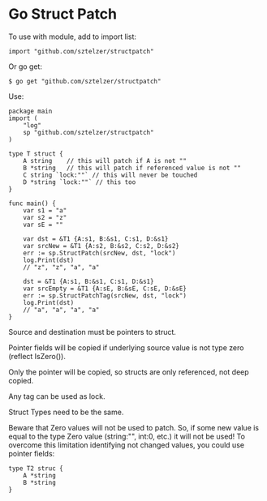 # Go Struct Patch

To use with module, add to import list:
```
import "github.com/sztelzer/structpatch"
```
Or go get:
```
$ go get "github.com/sztelzer/structpatch"
```

Use:
```
package main
import (
    "log"
    sp "github.com/sztelzer/structpatch"
)

type T struct {
    A string    // this will patch if A is not ""
    B *string   // this will patch if referenced value is not ""
    C string `lock:""` // this will never be touched
    D *string `lock:""` // this too
}

func main() {
    var s1 = "a"
    var s2 = "z"
    var sE = ""

    var dst = &T1 {A:s1, B:&s1, C:s1, D:&s1}
    var srcNew = &T1 {A:s2, B:&s2, C:s2, D:&s2}    
    err := sp.StructPatch(srcNew, dst, "lock")
    log.Print(dst)
    // "z", "z", "a", "a"

    dst = &T1 {A:s1, B:&s1, C:s1, D:&s1}
    var srcEmpty = &T1 {A:sE, B:&sE, C:sE, D:&sE}
    err := sp.StructPatchTag(srcNew, dst, "lock")
    log.Print(dst)
    // "a", "a", "a", "a"
}
```

Source and destination must be pointers to struct.

Pointer fields will be copied if underlying source value is not type zero (reflect IsZero()).

Only the pointer will be copied, so structs are only referenced, not deep copied.

Any tag can be used as lock.

Struct Types need to be the same.

Beware that Zero values will not be used to patch. So, if some new value is equal to the type Zero value (string:"", int:0, etc.) it will not be used!
To overcome this limitation identifying not changed values, you could use pointer fields:

```
type T2 struc {
    A *string
    B *string
}
```

